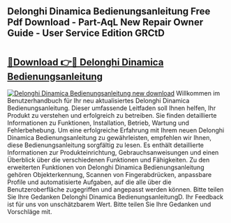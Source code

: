 ## Delonghi Dinamica Bedienungsanleitung Free Pdf Download - Part-AqL New Repair Owner Guide - User Service Edition GRCtD

# <h2><a href="http://df0698.blite.top/?on=Delonghi+Dinamica+Bedienungsanleitung">🔗Download 👉🔴 Delonghi Dinamica Bedienungsanleitung</a></h2>

[![Delonghi Dinamica Bedienungsanleitung new download](https://i.imgur.com/lujVjoI.png)](http://df0698.blite.top/?on=Delonghi+Dinamica+Bedienungsanleitung)
Willkommen im Benutzerhandbuch für Ihr neu aktualisiertes Delonghi Dinamica Bedienungsanleitung. Dieser umfassende Leitfaden soll Ihnen helfen, Ihr Produkt zu verstehen und erfolgreich zu betreiben. Sie finden detaillierte Informationen zu Funktionen, Installation, Betrieb, Wartung und Fehlerbehebung. Um eine erfolgreiche Erfahrung mit Ihrem neuen Delonghi Dinamica Bedienungsanleitung zu gewährleisten, empfehlen wir Ihnen, diese Bedienungsanleitung sorgfältig zu lesen. Es enthält detaillierte Informationen zur Produkteinrichtung, Gebrauchsanweisungen und einen Überblick über die verschiedenen Funktionen und Fähigkeiten. Zu den erweiterten Funktionen von Delonghi Dinamica Bedienungsanleitung gehören Objekterkennung, Scannen von Fingerabdrücken, anpassbare Profile und automatisierte Aufgaben, auf die alle über die Benutzeroberfläche zugegriffen und angepasst werden können. Bitte teilen Sie Ihre Gedanken Delonghi Dinamica BedienungsanleitungD. Ihr Feedback ist für uns von unschätzbarem Wert. Bitte teilen Sie Ihre Gedanken und Vorschläge mit.
